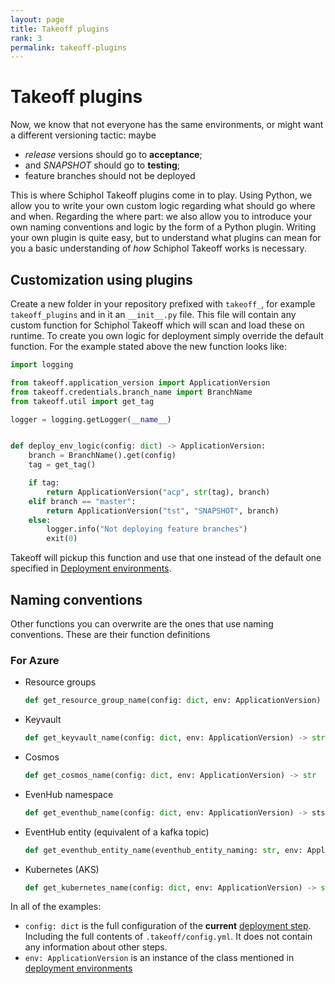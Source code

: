 ```yaml
---
layout: page
title: Takeoff plugins
rank: 3
permalink: takeoff-plugins
---
```


# Takeoff plugins

Now, we know that not everyone has the same environments, or might want a different versioning tactic: maybe 

- _release_ versions should go to __acceptance__;
- and _SNAPSHOT_ should go to __testing__;
- feature branches should not be deployed
     
This is where Schiphol Takeoff plugins come in to play. Using Python, we allow you to write your own custom logic regarding what should go where and when. Regarding the where part: we also allow you to introduce your own naming conventions and logic by the form of a Python plugin. Writing your own plugin is quite easy, but to understand what plugins can mean for you a basic understanding of _how_ Schiphol Takeoff works is necessary. 

## Customization using plugins

Create a new folder in your repository prefixed with `takeoff_`, for example `takeoff_plugins` and in it an `__init__.py` file. This file will contain any custom function for Schiphol Takeoff which will scan and load these on runtime. To create you own logic for deployment simply override the default function. For the example stated above the new function looks like:

```python
import logging

from takeoff.application_version import ApplicationVersion
from takeoff.credentials.branch_name import BranchName
from takeoff.util import get_tag

logger = logging.getLogger(__name__)


def deploy_env_logic(config: dict) -> ApplicationVersion:
    branch = BranchName().get(config)
    tag = get_tag()

    if tag:
        return ApplicationVersion("acp", str(tag), branch)
    elif branch == "master":
        return ApplicationVersion("tst", "SNAPSHOT", branch)
    else:
        logger.info("Not deploying feature branches")
        exit(0)
```

Takeoff will pickup this function and use that one instead of the default one specified in [Deployment environments](deployment-environments-).

## Naming conventions

Other functions you can overwrite are the ones that use naming conventions. These are their function definitions

### For Azure
- Resource groups
    ```python
    def get_resource_group_name(config: dict, env: ApplicationVersion) -> str
    ```
- Keyvault 
    ```python
    def get_keyvault_name(config: dict, env: ApplicationVersion) -> str
    ```
- Cosmos
    ```python
    def get_cosmos_name(config: dict, env: ApplicationVersion) -> str
    ```
- EvenHub namespace 
    ```python
    def get_eventhub_name(config: dict, env: ApplicationVersion) -> sts
    ```
- EventHub entity (equivalent of a kafka topic)
    ```python
    def get_eventhub_entity_name(eventhub_entity_naming: str, env: ApplicationVersion) -> str
    ```
- Kubernetes (AKS)
    ```python
    def get_kubernetes_name(config: dict, env: ApplicationVersion) -> str
    ```
  
In all of the examples:
- `config: dict` is the full configuration of the __current__ [deployment step](deployment-steps). Including the full contents of `.takeoff/config.yml`. It does not contain any information about other steps. 
- `env: ApplicationVersion` is an instance of the class mentioned in [deployment environments](deployment-environments)
